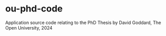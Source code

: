 # ou-phd-code
Application source code relating to the PhD Thesis by David Goddard, The Open University, 2024 
